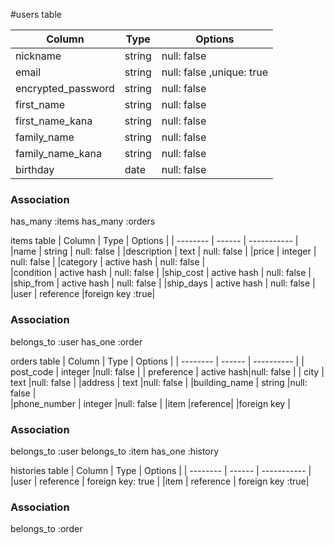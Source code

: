 #users table

| Column            | Type    | Options     |
| --------          | ------  | ----------- |
| nickname          | string  |null: false  |
| email             | string  |null: false ,unique: true|
| encrypted_password| string  |null: false  | 
|first_name         | string  |null: false  | 
|first_name_kana    | string  |null: false  |     
|family_name        | string  |null: false  |
|family_name_kana   | string  |null: false  | 
|birthday           | date    |null: false  |

### Association
has_many :items
has_many :orders




items table
| Column            | Type          | Options      |
| --------          | ------        | -----------  | 
|name               | string        | null: false  |
|description        | text          | null: false  | 
|price              | integer       | null: false  |
|category           | active hash   | null: false  |     
|condition          | active hash   | null: false  |
|ship_cost          | active hash   | null: false  | 
|ship_from          | active hash   | null: false  |
|ship_days          | active hash   | null: false  | 
|user               | reference     |foreign key :true| 

### Association
belongs_to :user
has_one    :order

orders table
| Column            | Type       | Options    |
| --------          | ------     | ---------- |
| post_code         | integer    |null: false |
| preference        | active hash|null: false |
| city              | text       |null: false |
|address            | text       |null: false | 
|building_name      | string     |null: false |     
|phone_number       | integer    |null: false |
|item               |reference|  |foreign key |
 
### Association
belongs_to :user
belongs_to :item
has_one    :history

histories table
| Column         | Type      | Options     |
| --------       | ------    | ----------- |
|user            | reference | foreign key: true |
|item            | reference | foreign key :true|
### Association
belongs_to :order

